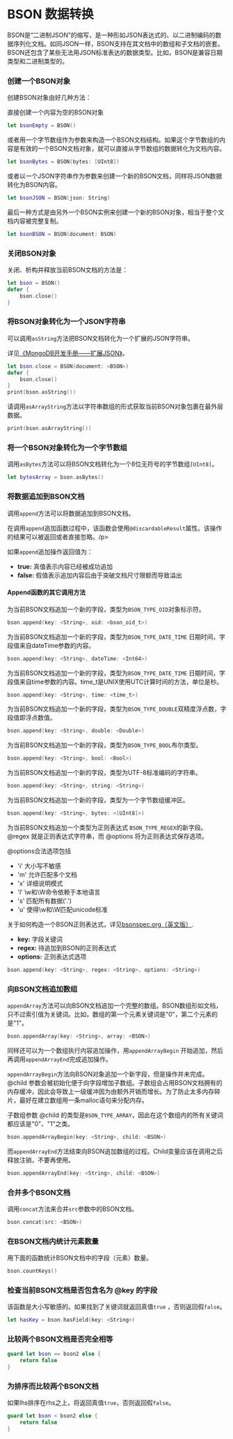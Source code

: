 # BSON 数据转换

BSON是“二进制JSON”的缩写，是一种形如JSON表达式的、以二进制编码的数据序列化文档。如同JSON一样，BSON支持在其文档中的数组和子文档的嵌套。BSON还包含了某些无法用JSON标准表达的数据类型。比如，BSON是兼容日期类型和二进制类型的。

### 创建一个BSON对象

创建BSON对象由好几种方法：

直接创建一个内容为空的BSON对象

```swift
let bsonEmpty = BSON()
```

或者用一个字节数组作为参数来构造一个BSON文档结构。如果这个字节数组的内容是有效的一个BSON文档对象，就可以直接从字节数组的数据转化为文档内容。


```swift
let bsonBytes = BSON(bytes: [UInt8])
```

或者以一个JSON字符串作为参数来创建一个新的BSON文档，同样将JSON数据转化为BSON内容。

```swift
let bsonJSON = BSON(json: String)
```
最后一种方式是由另外一个BSON实例来创建一个新的BSON对象，相当于整个文档内容被完整复制。

```swift
let bsonBSON = BSON(document: BSON)
```

### 关闭BSON对象

关闭、析构并释放当前BSON文档的方法是：

```swift
let bson = BSON()
defer {
    bson.close()
}
```

### 将BSON对象转化为一个JSON字符串

可以调用`asString`方法把BSON文档转化为一个扩展的JSON字符串。

详见[《MongoDB开发手册——扩展JSON》](http://docs.mongodb.org/manual/reference/mongodb-extended-json/)。

```swift
let bson.close = BSON(document: <BSON>)
defer {
    bson.close()
}
print(bson.asString())
```

请调用`asArrayString`方法以字符串数组的形式获取当前BSON对象包裹在最外层数据。

```swift
print(bson.asArrayString())
```

### 将一个BSON对象转化为一个字节数组

调用`asBytes`方法可以将BSON文档转化为一个8位无符号的字节数组`[UInt8]`。

```swift
let bytesArray = bson.asBytes()
```

### 将数据追加到BSON文档

调用`append`方法可以将数据追加到BSON文档。

在调用`append`追加函数过程中，该函数会使用`@discardableResult`属性。该操作的结果可以被返回或者直接忽略。/p>

如果`append`追加操作返回值为：

* **true:** 真值表示内容已经被成功追加
* **false:** 假值表示追加内容后由于突破文档尺寸限额而导致溢出

#### Append函数的其它调用方法

为当前BSON文档追加一个新的字段，类型为`BSON_TYPE_OID`对象标示符。

```swift
bson.append(key: <String>, oid: <bson_oid_t>)
```

为当前BSON文档追加一个新的字段，类型为`BSON_TYPE_DATE_TIME` 日期时间，字段值来自dateTime参数的内容。

```swift
bson.append(key: <String>, dateTime: <Int64>)
```

为当前BSON文档追加一个新的字段，类型为`BSON_TYPE_DATE_TIME` 日期时间，字段值来自time参数的内容。time_t是UNIX使用UTC计算时间的方法，单位是秒。

```swift
bson.append(key: <String>, time: <time_t>)
```

为当前BSON文档追加一个新的字段，类型为`BSON_TYPE_DOUBLE`双精度浮点数，字段值即浮点数值。

```swift
bson.append(key: <String>, double: <Double>)
```

为当前BSON文档追加一个新的字段，类型为`BSON_TYPE_BOOL`布尔类型。

```swift
bson.append(key: <String>, bool: <Bool>)
```

为当前BSON文档追加一个新的字段，类型为UTF-8标准编码的字符串。

```swift
bson.append(key: <String>, string: <String>)
```

为当前BSON文档追加一个新的字段，类型为一个字节数组缓冲区。

```swift
bson.append(key: <String>, bytes: <[UInt8]>)
```

为当前BSON文档追加一个类型为正则表达式 `BSON_TYPE_REGEX`的新字段。 @regex 就是正则表达式字符串，而 @options 将为正则表达式保存选项。

@options合法选项包括

*   'i' 大小写不敏感
*   'm' 允许匹配多个文档
*   'x' 详细说明模式
*   'l' \w和\W命令依赖于本地语言
*   's' 匹配所有数据('.')
*   'u' 使得\w和\W匹配unicode标准

关于如何构造一个BSON正则表达式，详见[bsonspec.org（英文版）](http://bsonspec.org).

* **key:** 字段关键词
* **regex:** 待追加到BSON的正则表达式
* **options:** 正则表达式选项


```swift
bson.append(key: <String>, regex: <String>, options: <String>)
```

### 向BSON文档追加数组

`appendArray`方法可以向BSON文档追加一个完整的数组。BSON数组形如文档，只不过索引值为关键词。比如，数组的第一个元素关键词是"0"，第二个元素的是"1"。

```swift
bson.appendArray(key: <String>, array: <BSON>)
```

同样还可以为一个数组执行内容追加操作，用`appendArrayBegin` 开始追加，然后再调用`appendArrayEnd`完成追加操作。

`appendArrayBegin`方法向BSON对象追加一个新字段，但是操作并未完成。 @child 参数会被初始化便于向字段增加子数组。子数组会占用BSON文档拥有的内存缓冲，因此会导致上一级缓冲因为由额外开销而增长。为了防止太多内存碎片，最好在建立数组用一条malloc语句来分配内存。

子数组参数 @child 的类型是`BSON_TYPE_ARRAY`，因此在这个数组内的所有关键词都应该是"0"、"1"之类。

```swift
bson.appendArrayBegin(key: <String>, child: <BSON>)
```

而`appendArrayEnd`方法结束向BSON追加数组的过程。Child变量应该在调用之后释放注销，不要再使用。

```swift
bson.appendArrayEnd(key: <String>, child: <BSON>)
```

### 合并多个BSON文档

调用`concat`方法来合并`src`参数中的BSON文档。

```swift
bson.concat(src: <BSON>)
```

### 在BSON文档内统计元素数量

用下面的函数统计BSON文档中的字段（元素）数量。

```swift
bson.countKeys()
```


### 检查当前BSON文档是否包含名为 @key 的字段

该函数是大小写敏感的。如果找到了关键词就返回真值`true` ，否则返回假`false`。

```swift
let hasKey = bson.hasField(key: <String>)
```

### 比较两个BSON文档是否完全相等

```swift
guard let bson == bson2 else {
    return false
}
```

### 为排序而比较两个BSON文档

如果lhs排序在rhs之上，将返回真值`true`，否则返回假`false`。

```swift
guard let bson < bson2 else {
    return false
}
```
